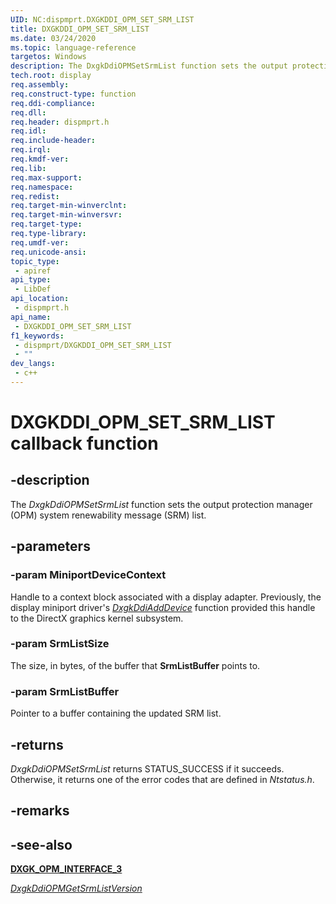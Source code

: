 ```yaml
---
UID: NC:dispmprt.DXGKDDI_OPM_SET_SRM_LIST
title: DXGKDDI_OPM_SET_SRM_LIST
ms.date: 03/24/2020
ms.topic: language-reference
targetos: Windows
description: The DxgkDdiOPMSetSrmList function sets the output protection manager (OPM) system renewability message (SRM) list.
tech.root: display
req.assembly: 
req.construct-type: function
req.ddi-compliance: 
req.dll: 
req.header: dispmprt.h
req.idl: 
req.include-header: 
req.irql: 
req.kmdf-ver: 
req.lib: 
req.max-support: 
req.namespace: 
req.redist: 
req.target-min-winverclnt: 
req.target-min-winversvr: 
req.target-type: 
req.type-library: 
req.umdf-ver: 
req.unicode-ansi: 
topic_type:
 - apiref
api_type:
 - LibDef
api_location:
 - dispmprt.h
api_name:
 - DXGKDDI_OPM_SET_SRM_LIST
f1_keywords:
 - dispmprt/DXGKDDI_OPM_SET_SRM_LIST
 - ""
dev_langs:
 - c++
---
```


# DXGKDDI_OPM_SET_SRM_LIST callback function

## -description

The *DxgkDdiOPMSetSrmList* function sets the output protection manager (OPM) system renewability message (SRM) list.

## -parameters

### -param MiniportDeviceContext

Handle to a context block associated with a display adapter. Previously, the display miniport driver's [*DxgkDdiAddDevice*](..\dispmprt\nc-dispmprt-dxgkddi_add_device.md) function provided this handle to the DirectX graphics kernel subsystem.

### -param SrmListSize

The size, in bytes, of the buffer that **SrmListBuffer** points to.

### -param SrmListBuffer

Pointer to a buffer containing the updated SRM list.

## -returns

*DxgkDdiOPMSetSrmList* returns STATUS_SUCCESS if it succeeds. Otherwise, it returns one of the error codes that are defined in *Ntstatus.h*.

## -remarks

## -see-also

[**DXGK_OPM_INTERFACE_3**](ns-dispmprt-_dxgk_opm_interface_3)

[*DxgkDdiOPMGetSrmListVersion*](nc-dispmprt-dxgkddi_opm_get_srm_list_version.md)
